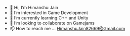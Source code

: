 - 👋 Hi, I’m Himanshu Jain
- 👀 I’m interested in Game Development
- 🌱 I’m currently learning C++ and Unity
- 💞️ I’m looking to collaborate on Gamejams
- 📫 How to reach me ... HimanshuJain82669@Gmail.com
